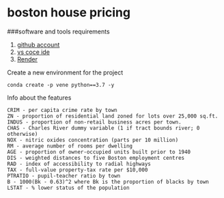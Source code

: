 # boston house pricing

###software and tools requirements

1. [github account](https://github.com/)
2. [vs coce ide](https://code.visualstudio.com/)
3. [Render](https://render.com/)

Create a new environment for the project
```
conda create -p vene python==3.7 -y
```

Info about the features
```
CRIM - per capita crime rate by town
ZN - proportion of residential land zoned for lots over 25,000 sq.ft.
INDUS - proportion of non-retail business acres per town.
CHAS - Charles River dummy variable (1 if tract bounds river; 0 otherwise)
NOX - nitric oxides concentration (parts per 10 million)
RM - average number of rooms per dwelling
AGE - proportion of owner-occupied units built prior to 1940
DIS - weighted distances to five Boston employment centres
RAD - index of accessibility to radial highways
TAX - full-value property-tax rate per $10,000
PTRATIO - pupil-teacher ratio by town
B - 1000(Bk - 0.63)^2 where Bk is the proportion of blacks by town
LSTAT - % lower status of the population
```